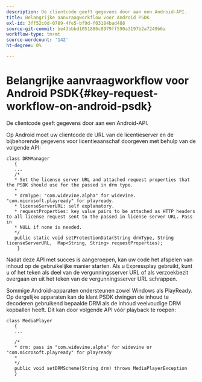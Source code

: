 ```yaml
---
description: De clientcode geeft gegevens door aan een Android-API.
title: Belangrijke aanvraagworkflow voor Android PSDK
exl-id: 3ff52c0d-0789-4fe5-bf9d-f03184bad488
source-git-commit: be43bbbd1051886c8979ff590a3197b2a7249b6a
workflow-type: tm+mt
source-wordcount: '142'
ht-degree: 0%

---
```


# Belangrijke aanvraagworkflow voor Android PSDK{#key-request-workflow-on-android-psdk}

De clientcode geeft gegevens door aan een Android-API.

Op Android moet uw clientcode de URL van de licentieserver en de bijbehorende gegevens voor licentieaanschaf doorgeven met behulp van de volgende API:

```
class DRMManager 
   { 
   ... 
   /* 
   * Set the license server URL and attached request properties that the PSDK should use for the passed in drm type.  
   * 
   * drmType: "com.widevine.alpha" for widevine. "com.microsoft.playready" for playready. 
   * licenseServerURL: self explanatory.  
   * requestProperties: key value pairs to be attached as HTTP headers to all license request sent to the passed in license server URL. Pass in 
   * NULL if none is needed.  
   */ 
   public static void setProtectionData(String drmType, String licenseServerURL,  Map<String, String> requestProperties); 
    }
```

Nadat deze API met succes is aangeroepen, kan uw code het afspelen van inhoud op de gebruikelijke manier starten. Als u Expressplay gebruikt, kunt u of het teken als deel van de vergunningsserver URL of als verzoekbezit overgaan en uit het teken van de vergunningsserver URL schrappen.

Sommige Android-apparaten ondersteunen zowel Windows als PlayReady. Op dergelijke apparaten kan de klant PSDK dwingen de inhoud te decoderen gebruikend bepaalde DRM als de inhoud veelvoudige DRM kopballen heeft. Dit kan door volgende API vóór playback te roepen:

```
class MediaPlayer 
   { 
   ... 
    
   /* 
   * drm: pass in "com.widevine.alpha" for widevine or "com.microsoft.playready" for playready 
   * 
   */ 
   public void setDRMScheme(String drm) throws MediaPlayerException 
   }
```
